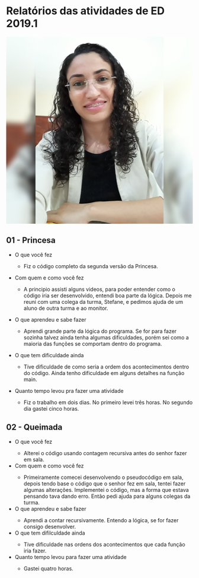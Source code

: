 # Relatórios das atividades de ED 2019.1
![](Eu.jpg)
## 01 - Princesa
* O que você fez<p>
    * Fiz o código completo da segunda versão da Princesa.
* Com quem e como você fez<p>
    * A principio assisti alguns videos, para poder entender como o código iria ser desenvolvido, entendi boa parte da lógica. Depois me reuni com uma colega da turma, Stefane, e pedimos ajuda de um aluno de outra turma e ao monitor.

* O que aprendeu e sabe fazer<p> 
    * Aprendi grande parte da lógica do programa. Se for para fazer sozinha talvez ainda tenha algumas dificuldades, porém sei como a maioria das funções se comportam dentro do programa. 
* O que tem dificuldade ainda<p> 
    * Tive dificuldade de como seria a ordem dos acontecimentos dentro do código. Ainda tenho dificuldade em alguns detalhes na função main.

* Quanto tempo levou pra fazer uma atividade<p>
    * Fiz o trabalho em dois dias. No primeiro levei três horas.  No segundo dia gastei cinco horas.
## 02 - Queimada
* O que você fez<p>
    * Alterei o código usando contagem recursiva antes do senhor fazer em sala.
* Com quem e como você fez<p>
    *  Primeiramente comecei desenvolvendo o pseudocódigo em sala, depois  tendo  base o código que o senhor fez em sala, tentei fazer algumas alterações. Implementei o código, mas a forma que estava pensando tava dando erro. Então pedi ajuda para alguns colegas da turma.
* O que aprendeu e sabe fazer<p>
    * Aprendi a contar recursivamente. Entendo a lógica, se for fazer consigo desenvolver.
* O que tem difilculdade ainda<p>
    * Tive dificuldade nas ordens dos acontecimentos que cada função iria fazer.
* Quanto tempo levou para fazer uma atividade<p>
    * Gastei quatro horas.

